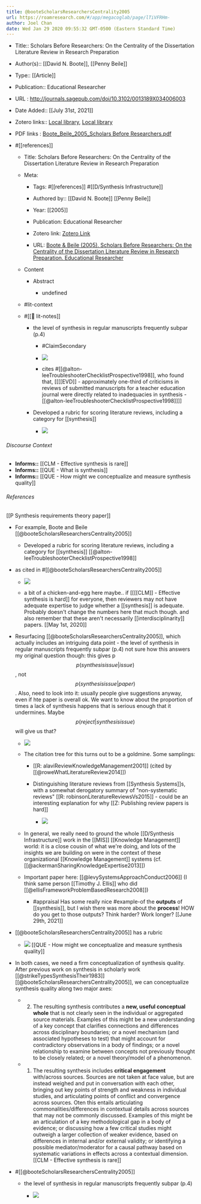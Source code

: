 ```yaml
---
title: @booteScholarsResearchersCentrality2005
url: https://roamresearch.com/#/app/megacoglab/page/lTiVFRHm-
author: Joel Chan
date: Wed Jan 29 2020 09:55:32 GMT-0500 (Eastern Standard Time)
---
```


- Title:: Scholars Before Researchers: On the Centrality of the Dissertation Literature Review in Research Preparation
- Author(s):: [[David N. Boote]], [[Penny Beile]]
- Type:: [[Article]]
- Publication:: Educational Researcher
- URL : http://journals.sagepub.com/doi/10.3102/0013189X034006003
- Date Added:: [[July 31st, 2021]]
- Zotero links:: [Local library](zotero://select/groups/2451508/items/A5R5AQPB), [Local library](https://www.zotero.org/groups/2451508/items/A5R5AQPB)
- PDF links : [Boote_Beile_2005_Scholars Before Researchers.pdf](zotero://open-pdf/groups/2451508/items/PDDGREPL)
- #[[references]]

    - Title: Scholars Before Researchers: On the Centrality of the Dissertation Literature Review in Research Preparation

    - Meta:

        - Tags: #[[references]] #[[D/Synthesis Infrastructure]]

        - Authored by:: [[David N. Boote]] [[Penny Beile]]

        - Year: [[2005]]

        - Publication: Educational Researcher

        - Zotero link: [Zotero Link](zotero://select/items/1_D4PXQ9UD)

        - URL: [Boote & Beile (2005). Scholars Before Researchers: On the Centrality of the Dissertation Literature Review in Research Preparation. Educational Researcher](http://journals.sagepub.com/doi/10.3102/0013189X034006003)

    - Content

        - Abstract

            - undefined

    - #lit-context

    - #[[📝 lit-notes]]

        - the level of synthesis in regular manuscripts frequently subpar (p.4)

            - #ClaimSecondary

            - ![](https://firebasestorage.googleapis.com/v0/b/firescript-577a2.appspot.com/o/imgs%2Fapp%2Fmegacoglab%2FNbJN82GKeI.png?alt=media&token=94bb3cf6-b064-4fe9-a64b-7b03468bd692)

            - cites #[[@alton-leeTroubleshooterChecklistProspective1998]], who found that, [[[[EVD]] - approximately one-third of criticisms in reviews of submitted manuscripts for a teacher education journal were directly related to inadequacies in synthesis - [[@alton-leeTroubleshooterChecklistProspective1998]]]]

        - Developed a rubric for scoring literature reviews, including a category for [[synthesis]]

            - ![](https://firebasestorage.googleapis.com/v0/b/firescript-577a2.appspot.com/o/imgs%2Fapp%2Fmegacoglab%2FyPK1uMfJyb?alt=media&token=4a2ebef2-85f1-48e7-b5a2-8a5ad89d5c4d)

###### Discourse Context

- **Informs::** [[CLM - Effective synthesis is rare]]
- **Informs::** [[QUE - What is synthesis]]
- **Informs::** [[QUE - How might we conceptualize and measure synthesis quality]]

###### References

[[P Synthesis requirements theory paper]]

- For example, Boote and Beile [[@booteScholarsResearchersCentrality2005]]

    - Developed a rubric for scoring literature reviews, including a category for [[synthesis]]
[[@alton-leeTroubleshooterChecklistProspective1998]]

- as cited in #[[@booteScholarsResearchersCentrality2005]]

    - ![](https://firebasestorage.googleapis.com/v0/b/firescript-577a2.appspot.com/o/imgs%2Fapp%2Fmegacoglab%2FNbJN82GKeI.png?alt=media&token=94bb3cf6-b064-4fe9-a64b-7b03468bd692)

    - a bit of a chicken-and-egg here maybe.. if [[[[CLM]] - Effective synthesis is hard]] for everyone, then reviewers may not have adequate expertise to judge whether a [[synthesis]] is adequate. Probably doesn't change the numbers here that much though. and also remember that these aren't necessarily [[interdisciplinarity]] papers.
[[May 1st, 2020]]

- Resurfacing [[@booteScholarsResearchersCentrality2005]], which actually includes an intriguing data point - the level of synthesis in regular manuscripts frequently subpar (p.4) not sure how this answers my original question though: this gives p $$p(synthesisissue | issue)$$, not $$p (synthesisissue | paper)$$. Also, need to look into it: usually people give suggestions anyway, even if hte paper is overall ok. We want to know about the proportion of times a lack of synthesis happens that is serious enough that it undermines. Maybe $$p(reject|synthesisissue)$$ will give us that?

    - ![](https://firebasestorage.googleapis.com/v0/b/firescript-577a2.appspot.com/o/imgs%2Fapp%2Fmegacoglab%2FkvKYAl6XHt?alt=media&token=7ba5b416-a000-4bf1-9064-9d7f0316549e)

    - The citation tree for this turns out to be a goldmine. Some samplings:

        - [[R: alaviReviewKnowledgeManagement2001]] (cited by [[@roweWhatLiteratureReview2014]])

        - Distinguishing literature reviews from [[Synthesis Systems]]s, with a somewhat derogatory summary of "non-systematic reviews" [[R: robinsonLiteratureReviewsVs2015]] - could be an interesting explanation for why [[Z: Publishing review papers is hard]]

            - ![](https://firebasestorage.googleapis.com/v0/b/firescript-577a2.appspot.com/o/imgs%2Fapp%2Fmegacoglab%2FGKCQOPm_dK.png?alt=media&token=8e076a88-c840-42a8-8a68-8e1cc3384038)

    - In general, we really need to ground the whole [[D/Synthesis Infrastructure]] work in the [[MIS]] [[Knowledge Management]] world: it is a close cousin of what we're doing, and lots of the insights we are building on were in the context of these organizational [[Knowledge Management]] systems (cf. [[@ackermanSharingKnowledgeExpertise2013]])

    - Important paper here: [[@levySystemsApproachConduct2006]] (I think same person [[Timothy J. Ellis]] who did [[@ellisFrameworkProblemBasedResearch2008]])

        - #appraisal Has some really nice #example-of the __outputs__ of [[synthesis]], but I wish there was more about the __process__! HOW do you get to those outputs? Think harder? Work longer?
[[June 29th, 2021]]

- [[@booteScholarsResearchersCentrality2005]] has a rubric

    - ![](https://firebasestorage.googleapis.com/v0/b/firescript-577a2.appspot.com/o/imgs%2Fapp%2Fmegacoglab%2FyPK1uMfJyb?alt=media&token=4a2ebef2-85f1-48e7-b5a2-8a5ad89d5c4d)
[[QUE - How might we conceptualize and measure synthesis quality]]

- In both cases, we need a firm conceptualization of synthesis quality. After previous work on synthesis in scholarly work [[@strikeTypesSynthesisTheir1983]][[@booteScholarsResearchersCentrality2005]], we can conceptualize synthesis quality along two major axes:

    - 2) The resulting synthesis contributes a **new, useful conceptual whole** that is not clearly seen in the individual or aggregated source materials. Examples of this might be a new understanding of a key concept that clarifies connections and differences across disciplinary boundaries; or a novel mechanism (and associated hypotheses to test) that might account for contradictory observations in a body of findings; or a novel relationship to examine between concepts not previously thought to be closely related; or a novel theory/model of a phenomenon.

    - 1) The resulting synthesis includes **critical engagement** with/across sources. Sources are not taken at face value, but are instead weighed and put in conversation with each other, bringing out key points of strength and weakness in individual studies, and articulating points of conflict and convergence across sources. Oten this entails articulating commonalities/differences in contextual details across sources that may not be commonly discussed. Examples of this might be an articulation of a key methodological gap in a body of evidence; or discussing how a few critical studies might outweigh a larger collection of weaker evidence, based on differences in internal and/or external validity; or identifying a possible mediator/moderator for a causal pathway based on systematic variations in effects across a contextual dimension.
[[CLM - Effective synthesis is rare]]

- #[[@booteScholarsResearchersCentrality2005]]

    - the level of synthesis in regular manuscripts frequently subpar (p.4)

        - ![](https://firebasestorage.googleapis.com/v0/b/firescript-577a2.appspot.com/o/imgs%2Fapp%2Fmegacoglab%2FNbJN82GKeI.png?alt=media&token=94bb3cf6-b064-4fe9-a64b-7b03468bd692)
